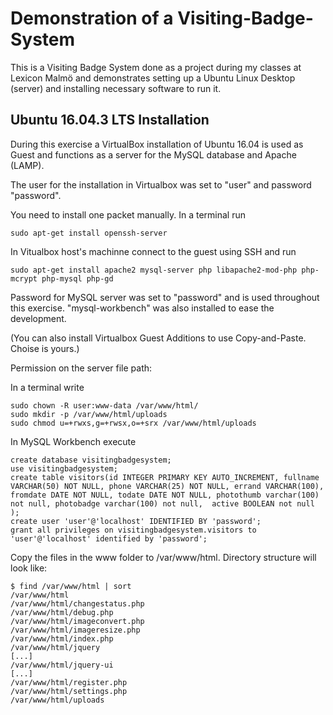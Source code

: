 # Demonstration of a Visiting-Badge-System

This is a Visiting Badge System done as a project during my classes at Lexicon Malmö and demonstrates setting up a Ubuntu Linux Desktop (server) and installing necessary software to run it.

## Ubuntu 16.04.3 LTS Installation

During this exercise a VirtualBox installation of Ubuntu 16.04 is used as Guest and functions as a server for the MySQL database and Apache (LAMP).

The user for the installation in Virtualbox was set to "user" and password "password".

You need to install one packet manually. In a terminal run
```
sudo apt-get install openssh-server 
```
In Vitualbox host's machinne connect to the guest using SSH and run
```
sudo apt-get install apache2 mysql-server php libapache2-mod-php php-mcrypt php-mysql php-gd
```

Password for MySQL server was set to "password" and is used throughout this exercise. "mysql-workbench" was also installed to ease the development.

(You can also install Virtualbox Guest Additions to use Copy-and-Paste. Choise is yours.)

Permission on the server file path:

In a terminal write
```
sudo chown -R user:www-data /var/www/html/
sudo mkdir -p /var/www/html/uploads
sudo chmod u=+rwxs,g=+rwsx,o=+srx /var/www/html/uploads
```

In MySQL Workbench execute
```
create database visitingbadgesystem;
use visitingbadgesystem;
create table visitors(id INTEGER PRIMARY KEY AUTO_INCREMENT, fullname VARCHAR(50) NOT NULL, phone VARCHAR(25) NOT NULL, errand VARCHAR(100), fromdate DATE NOT NULL, todate DATE NOT NULL, photothumb varchar(100) not null, photobadge varchar(100) not null,  active BOOLEAN not null );
create user 'user'@'localhost' IDENTIFIED BY 'password';
grant all privileges on visitingbadgesystem.visitors to 'user'@'localhost' identified by 'password';
```

Copy the files in the www folder to /var/www/html. Directory structure will look like:
```
$ find /var/www/html | sort
/var/www/html
/var/www/html/changestatus.php
/var/www/html/debug.php
/var/www/html/imageconvert.php
/var/www/html/imageresize.php
/var/www/html/index.php
/var/www/html/jquery
[...]
/var/www/html/jquery-ui
[...]
/var/www/html/register.php
/var/www/html/settings.php
/var/www/html/uploads
```
